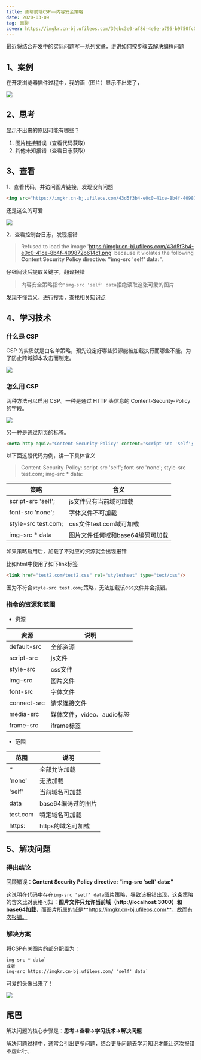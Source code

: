 ```yaml
---
title: 画聊前端CSP——内容安全策略
date: 2020-03-09
tag: 画聊
cover: https://imgkr.cn-bj.ufileos.com/39ebc3e0-af8d-4e6e-a796-b9750fc0add0.png
---
```


最近将结合开发中的实际问题写一系列文章，讲讲如何按步骤去解决编程问题

## 1、案例

在开发浏览器插件过程中，我的画（图片）显示不出来了，

![](https://imgkr.cn-bj.ufileos.com/230ce135-3dc6-4695-918a-56c0a0451645.png)

## 2、思考

显示不出来的原因可能有哪些？

1. 图片链接错误（查看代码获取）
2. 其他未知报错（查看日志获取）

## 3、查看

1、查看代码，并访问图片链接，发现没有问题

```html
<img src="https://imgkr.cn-bj.ufileos.com/43d5f3b4-e0c0-41ce-8b4f-409872b614c1.png" />
```

还是这么的可爱

<img src="https://imgkr.cn-bj.ufileos.com/43d5f3b4-e0c0-41ce-8b4f-409872b614c1.png" />

2、查看控制台日志，发现报错

> Refused to load the image 'https://imgkr.cn-bj.ufileos.com/43d5f3b4-e0c0-41ce-8b4f-409872b614c1.png' because it violates the following **Content Security Policy directive: "img-src 'self' data:**".

仔细阅读后提取关键字，翻译报错

> 内容安全策略指令`"img-src 'self' data`拒绝读取这张可爱的图片

发现不懂含义，进行搜索，查找相关知识点

## 4、学习技术

### 什么是 CSP

CSP 的实质就是白名单策略，预先设定好哪些资源能被加载执行而哪些不能，为了防止跨域脚本攻击而制定。

![](https://imgkr.cn-bj.ufileos.com/39ebc3e0-af8d-4e6e-a796-b9750fc0add0.png)

### 怎么用 CSP

两种方法可以启用 CSP。一种是通过 HTTP 头信息的 Content-Security-Policy 的字段。

![](https://imgkr.cn-bj.ufileos.com/8d8b8854-be54-4e73-b1c4-8f957aa6fb62.png)

另一种是通过网页的<meta>标签。

```html
<meta http-equiv="Content-Security-Policy" content="script-src 'self'; object-src 'none'; style-src cdn.example.org third-party.org; child-src https:">
```

以下面这段代码为例，讲一下具体含义

> Content-Security-Policy: script-src 'self'; font-src 'none'; style-src test.com; img-src * data:

|策略|含义|
|---|---|
|script-src 'self';|js文件只有当前域可加载|
|font-src 'none';|字体文件不可加载|
|style-src test.com;|css文件test.com域可加载|
|img-src * data|图片文件任何域和base64编码可加载|

如果策略启用后，加载了不对应的资源就会出现报错

比如html中使用了如下link标签

```html
<link href="test2.com/test2.css" rel="stylesheet" type="text/css"/>
```

因为不符合`style-src test.com;`策略，无法加载该css文件并会报错。

### 指令的资源和范围

- 资源

|资源|说明|
|---|---|
|default-src|全部资源|
|script-src|js文件|
|style-src|css文件|
|img-src|图片文件|
|font-src|字体文件|
|connect-src|请求连接文件|
|media-src|媒体文件，video、audio标签|
|frame-src|iframe标签|

- 范围

|范围|说明|
|---|---|
|\*|全部允许加载|
|'none'|无法加载|
|'self'|当前域名可加载|
|data|base64编码过的图片|
|test.com|特定域名可加载|
|https:|https的域名可加载|


## 5、解决问题

### 得出结论

回顾错误：**Content Security Policy directive: "img-src 'self' data:"**

这说明在代码中存在`img-src 'self' data`图片策略，导致该报错出现，这条策略的含义比对表格可知：**图片文件只允许当前域（http://localhost:3000）和base64加载**，而图片所属的域是**https://imgkr.cn-bj.ufileos.com/**，故而有次报错。

### 解决方案

将CSP有关图片的部分配置为：

```
img-src * data` 
或者
img-src https://imgkr.cn-bj.ufileos.com/ 'self' data`
```

可爱的头像出来了！

![](https://imgkr.cn-bj.ufileos.com/822a9e78-a36d-401b-bb10-04c1d8a07802.png)

## 尾巴

解决问题的核心步骤是：**思考->查看->学习技术->解决问题**

解决问题过程中，通常会引出更多问题，结合更多问题去学习知识才能让这次报错不虚此行。

